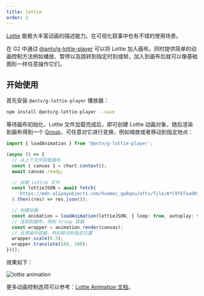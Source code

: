 ```yaml
---
title: lottie
order: 2
---
```


[Lottie](https://airbnb.design/lottie/) 能极大丰富动画的描述能力。在可视化叙事中也有不错的使用场景。

在 G2 中通过 [@antv/g-lottie-player](https://g.antv.antgroup.com/api/animation/lottie) 可以将 Lottie 加入画布。同时提供简单的动画控制方法例如播放、暂停以及跳转到指定时刻或帧，加入到画布后就可以像基础图形一样任意操作它们。

## 开始使用

首先安装 `@antv/g-lottie-player` 播放器：

```bash
npm install @antv/g-lottie-player --save
```

等待画布初始化、Lottie 文件加载完成后，即可创建 Lottie 动画对象，随后渲染到画布得到一个 [Group](https://g.antv.antgroup.com/api/basic/group)，可任意对它进行变换，例如缩放或者移动到指定地点：

```ts
import { loadAnimation } from '@antv/g-lottie-player';

(async () => {
  // 从上下文中获取画布
  const { canvas } = chart.context();
  await canvas.ready;

  // 加载 Lottie 文件
  const lottieJSON = await fetch(
    'https://mdn.alipayobjects.com/huamei_qa8qxu/afts/file/A*C9f6TaadHikAAAAAAAAAAAAADmJ7AQ',
  ).then((res) => res.json());

  // 创建动画
  const animation = loadAnimation(lottieJSON, { loop: true, autoplay: true });
  // 渲染到画布，得到 Group 容器
  const wrapper = animation.render(canvas);
  // 任意操作容器，例如移动到指定位置
  wrapper.scale(0.5);
  wrapper.translate(160, 100);
})();
```

效果如下：

<img src="https://gw.alipayobjects.com/zos/raptor/1668509306888/Nov-15-2022%25252018-48-05.gif" alt="lottie animation">

更多动画控制选项可以参考：[Lottie Animation 文档](https://g.antv.antgroup.com/api/animation/lottie#lottieanimation)。

